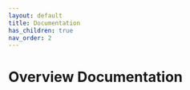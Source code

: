 ```yaml
---
layout: default
title: Documentation
has_children: true
nav_order: 2
---
```

# Overview Documentation
